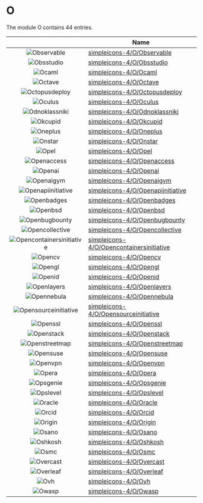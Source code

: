 # O

The module O contains 44 entries.



| |Name|
|:---:|---|
|![Observable](../simpleicons-4/O/Observable.element.png)|[simpleicons-4/O/Observable](../simpleicons-4/O/Observable.md)
|![Obsstudio](../simpleicons-4/O/Obsstudio.element.png)|[simpleicons-4/O/Obsstudio](../simpleicons-4/O/Obsstudio.md)
|![Ocaml](../simpleicons-4/O/Ocaml.element.png)|[simpleicons-4/O/Ocaml](../simpleicons-4/O/Ocaml.md)
|![Octave](../simpleicons-4/O/Octave.element.png)|[simpleicons-4/O/Octave](../simpleicons-4/O/Octave.md)
|![Octopusdeploy](../simpleicons-4/O/Octopusdeploy.element.png)|[simpleicons-4/O/Octopusdeploy](../simpleicons-4/O/Octopusdeploy.md)
|![Oculus](../simpleicons-4/O/Oculus.element.png)|[simpleicons-4/O/Oculus](../simpleicons-4/O/Oculus.md)
|![Odnoklassniki](../simpleicons-4/O/Odnoklassniki.element.png)|[simpleicons-4/O/Odnoklassniki](../simpleicons-4/O/Odnoklassniki.md)
|![Okcupid](../simpleicons-4/O/Okcupid.element.png)|[simpleicons-4/O/Okcupid](../simpleicons-4/O/Okcupid.md)
|![Oneplus](../simpleicons-4/O/Oneplus.element.png)|[simpleicons-4/O/Oneplus](../simpleicons-4/O/Oneplus.md)
|![Onstar](../simpleicons-4/O/Onstar.element.png)|[simpleicons-4/O/Onstar](../simpleicons-4/O/Onstar.md)
|![Opel](../simpleicons-4/O/Opel.element.png)|[simpleicons-4/O/Opel](../simpleicons-4/O/Opel.md)
|![Openaccess](../simpleicons-4/O/Openaccess.element.png)|[simpleicons-4/O/Openaccess](../simpleicons-4/O/Openaccess.md)
|![Openai](../simpleicons-4/O/Openai.element.png)|[simpleicons-4/O/Openai](../simpleicons-4/O/Openai.md)
|![Openaigym](../simpleicons-4/O/Openaigym.element.png)|[simpleicons-4/O/Openaigym](../simpleicons-4/O/Openaigym.md)
|![Openapiinitiative](../simpleicons-4/O/Openapiinitiative.element.png)|[simpleicons-4/O/Openapiinitiative](../simpleicons-4/O/Openapiinitiative.md)
|![Openbadges](../simpleicons-4/O/Openbadges.element.png)|[simpleicons-4/O/Openbadges](../simpleicons-4/O/Openbadges.md)
|![Openbsd](../simpleicons-4/O/Openbsd.element.png)|[simpleicons-4/O/Openbsd](../simpleicons-4/O/Openbsd.md)
|![Openbugbounty](../simpleicons-4/O/Openbugbounty.element.png)|[simpleicons-4/O/Openbugbounty](../simpleicons-4/O/Openbugbounty.md)
|![Opencollective](../simpleicons-4/O/Opencollective.element.png)|[simpleicons-4/O/Opencollective](../simpleicons-4/O/Opencollective.md)
|![Opencontainersinitiative](../simpleicons-4/O/Opencontainersinitiative.element.png)|[simpleicons-4/O/Opencontainersinitiative](../simpleicons-4/O/Opencontainersinitiative.md)
|![Opencv](../simpleicons-4/O/Opencv.element.png)|[simpleicons-4/O/Opencv](../simpleicons-4/O/Opencv.md)
|![Opengl](../simpleicons-4/O/Opengl.element.png)|[simpleicons-4/O/Opengl](../simpleicons-4/O/Opengl.md)
|![Openid](../simpleicons-4/O/Openid.element.png)|[simpleicons-4/O/Openid](../simpleicons-4/O/Openid.md)
|![Openlayers](../simpleicons-4/O/Openlayers.element.png)|[simpleicons-4/O/Openlayers](../simpleicons-4/O/Openlayers.md)
|![Opennebula](../simpleicons-4/O/Opennebula.element.png)|[simpleicons-4/O/Opennebula](../simpleicons-4/O/Opennebula.md)
|![Opensourceinitiative](../simpleicons-4/O/Opensourceinitiative.element.png)|[simpleicons-4/O/Opensourceinitiative](../simpleicons-4/O/Opensourceinitiative.md)
|![Openssl](../simpleicons-4/O/Openssl.element.png)|[simpleicons-4/O/Openssl](../simpleicons-4/O/Openssl.md)
|![Openstack](../simpleicons-4/O/Openstack.element.png)|[simpleicons-4/O/Openstack](../simpleicons-4/O/Openstack.md)
|![Openstreetmap](../simpleicons-4/O/Openstreetmap.element.png)|[simpleicons-4/O/Openstreetmap](../simpleicons-4/O/Openstreetmap.md)
|![Opensuse](../simpleicons-4/O/Opensuse.element.png)|[simpleicons-4/O/Opensuse](../simpleicons-4/O/Opensuse.md)
|![Openvpn](../simpleicons-4/O/Openvpn.element.png)|[simpleicons-4/O/Openvpn](../simpleicons-4/O/Openvpn.md)
|![Opera](../simpleicons-4/O/Opera.element.png)|[simpleicons-4/O/Opera](../simpleicons-4/O/Opera.md)
|![Opsgenie](../simpleicons-4/O/Opsgenie.element.png)|[simpleicons-4/O/Opsgenie](../simpleicons-4/O/Opsgenie.md)
|![Opslevel](../simpleicons-4/O/Opslevel.element.png)|[simpleicons-4/O/Opslevel](../simpleicons-4/O/Opslevel.md)
|![Oracle](../simpleicons-4/O/Oracle.element.png)|[simpleicons-4/O/Oracle](../simpleicons-4/O/Oracle.md)
|![Orcid](../simpleicons-4/O/Orcid.element.png)|[simpleicons-4/O/Orcid](../simpleicons-4/O/Orcid.md)
|![Origin](../simpleicons-4/O/Origin.element.png)|[simpleicons-4/O/Origin](../simpleicons-4/O/Origin.md)
|![Osano](../simpleicons-4/O/Osano.element.png)|[simpleicons-4/O/Osano](../simpleicons-4/O/Osano.md)
|![Oshkosh](../simpleicons-4/O/Oshkosh.element.png)|[simpleicons-4/O/Oshkosh](../simpleicons-4/O/Oshkosh.md)
|![Osmc](../simpleicons-4/O/Osmc.element.png)|[simpleicons-4/O/Osmc](../simpleicons-4/O/Osmc.md)
|![Overcast](../simpleicons-4/O/Overcast.element.png)|[simpleicons-4/O/Overcast](../simpleicons-4/O/Overcast.md)
|![Overleaf](../simpleicons-4/O/Overleaf.element.png)|[simpleicons-4/O/Overleaf](../simpleicons-4/O/Overleaf.md)
|![Ovh](../simpleicons-4/O/Ovh.element.png)|[simpleicons-4/O/Ovh](../simpleicons-4/O/Ovh.md)
|![Owasp](../simpleicons-4/O/Owasp.element.png)|[simpleicons-4/O/Owasp](../simpleicons-4/O/Owasp.md)

